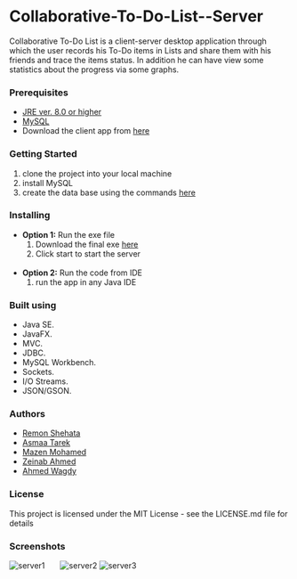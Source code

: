 # Collaborative-To-Do-List--Server
Collaborative To-Do List is a client-server desktop application through which the user records his To-Do items in Lists and share them with his friends and trace the items status. In addition he can have view some statistics about the progress via some graphs.

### Prerequisites
- [JRE ver. 8.0 or higher](https://www.oracle.com/java/technologies/javase-jre8-downloads.html)<br />
- [MySQL](https://www.mysql.com/downloads/)
- Download the client app from [here](https://github.com/RemonShehata/Collaborative-To-Do-List--Client)

### Getting Started
1. clone the project into your local machine
2. install MySQL
3. create the data base using the commands [here](https://gist.github.com/RemonShehata/450dbe17b879b786392843e820150009)

### Installing
- **Option 1:**  Run the exe file
  1. Download the final exe [here](https://drive.google.com/drive/folders/1CZYGqfnhJ-DhukPjVLhISt4ZIv-stO-V?usp=sharing)
  2. Click start to start the server <br /><br />
- **Option 2:** Run the code from IDE
  1. run the app in any Java IDE
  
  
 ### Built using
 - Java SE.
 - JavaFX.
 - MVC.
 - JDBC.
 - MySQL Workbench.
 - Sockets.
 - I/O Streams.
 - JSON/GSON.
  
 ### Authors
 - [Remon Shehata](https://github.com/RemonShehata)
 - [Asmaa Tarek ](https://github.com/Asmaa933)
 - [Mazen Mohamed](https://github.com/MazenAbdelgawad) 
 - [Zeinab Ahmed]()
 - [Ahmed Wagdy](https://github.com/AhmedWagdyRashad)
  
 ### License
 This project is licensed under the MIT License - see the LICENSE.md file for details
 
 ### Screenshots
 ![server1](https://user-images.githubusercontent.com/47400411/85474575-30c2c400-b5b5-11ea-95f7-0255c99d8481.PNG) &nbsp; &nbsp; &nbsp;  ![server2](https://user-images.githubusercontent.com/47400411/85474806-78e1e680-b5b5-11ea-8b29-6d8ff24e5ea2.PNG) 
 ![server3](https://user-images.githubusercontent.com/47400411/85474855-88f9c600-b5b5-11ea-99d8-a335a6ff81f9.PNG)
